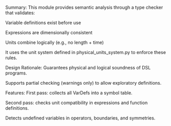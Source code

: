 Summary:
This module provides semantic analysis through a type checker that validates:

Variable definitions exist before use

Expressions are dimensionally consistent

Units combine logically (e.g., no length + time)

It uses the unit system defined in physical_units_system.py to enforce these rules.

Design Rationale:
Guarantees physical and logical soundness of DSL programs.

Supports partial checking (warnings only) to allow exploratory definitions.

Features:
First pass: collects all VarDefs into a symbol table.

Second pass: checks unit compatibility in expressions and function definitions.

Detects undefined variables in operators, boundaries, and symmetries.
